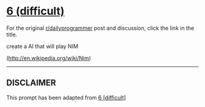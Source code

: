 # [6 (difficult)](https://www.reddit.com/r/dailyprogrammer/comments/pp7vo/2142012_challenge_6_difficult/)

For the original [r/dailyprogrammer](https://www.reddit.com/r/dailyprogrammer/) post and discussion, click the link in the title.

create a AI that will play NIM

(http://en.wikipedia.org/wiki/Nim)

----
## **DISCLAIMER**
This prompt has been adapted from [6 [difficult]](https://www.reddit.com/r/dailyprogrammer/comments/pp7vo/2142012_challenge_6_difficult/
)

